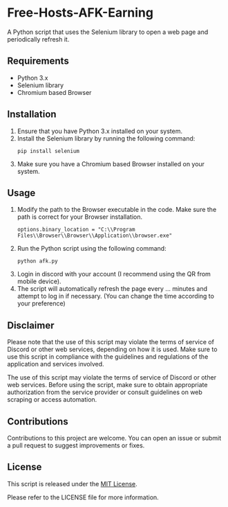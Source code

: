 # Free-Hosts-AFK-Earning
A Python script that uses the Selenium library to open a web page and periodically refresh it.

## Requirements

- Python 3.x
- Selenium library
- Chromium based Browser

## Installation

1. Ensure that you have Python 3.x installed on your system.
2. Install the Selenium library by running the following command:
   ```
   pip install selenium
   ```
3. Make sure you have a Chromium based Browser installed on your system.

## Usage

1. Modify the path to the Browser executable in the code. Make sure the path is correct for your Browser installation.
   ```
   options.binary_location = "C:\\Program Files\\Browser\\Browser\\Application\\browser.exe"
   ```  
2. Run the Python script using the following command:
   ```
   python afk.py
   ```
3. Login in discord with your account (I recommend using the QR from mobile device).
4. The script will automatically refresh the page every ... minutes and attempt to log in if necessary. (You can change the time according to your preference)


## Disclaimer

Please note that the use of this script may violate the terms of service of Discord or other web services, depending on how it is used. Make sure to use this script in compliance with the guidelines and regulations of the application and services involved.

The use of this script may violate the terms of service of Discord or other web services. Before using the script, make sure to obtain appropriate authorization from the service provider or consult guidelines on web scraping or access automation.

## Contributions

Contributions to this project are welcome. You can open an issue or submit a pull request to suggest improvements or fixes.

## License

This script is released under the [MIT License](https://opensource.org/licenses/MIT).

Please refer to the LICENSE file for more information.
